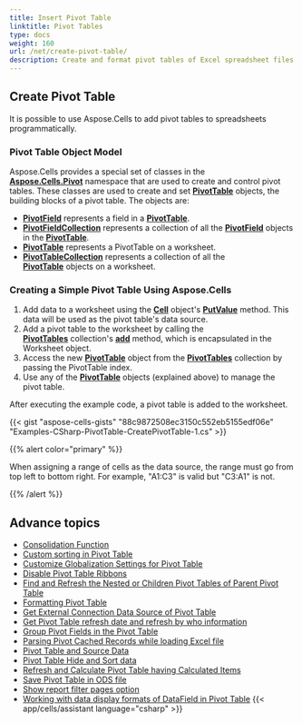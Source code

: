 ```yaml
---
title: Insert Pivot Table
linktitle: Pivot Tables
type: docs
weight: 160
url: /net/create-pivot-table/
description: Create and format pivot tables of Excel spreadsheet files.
---
```


## **Create Pivot Table**

It is possible to use Aspose.Cells to add pivot tables to spreadsheets programmatically.

### **Pivot Table Object Model**

Aspose.Cells provides a special set of classes in the [**Aspose.Cells.Pivot**](https://reference.aspose.com/cells/net/aspose.cells.pivot) namespace that are used to create and control pivot tables. These classes are used to create and set [**PivotTable**](https://reference.aspose.com/cells/net/aspose.cells.pivot/pivottable) objects, the building blocks of a pivot table. The objects are:

- [**PivotField**](https://reference.aspose.com/cells/net/aspose.cells.pivot/pivotfield) represents a field in a [**PivotTable**](https://reference.aspose.com/cells/net/aspose.cells.pivot/pivottable).
- [**PivotFieldCollection**](https://reference.aspose.com/cells/net/aspose.cells.pivot/pivotfieldcollection) represents a collection of all the [**PivotField**](https://reference.aspose.com/cells/net/aspose.cells.pivot/pivotfield) objects in the [**PivotTable**](https://reference.aspose.com/cells/net/aspose.cells.pivot/pivottable).
- [**PivotTable**](https://reference.aspose.com/cells/net/aspose.cells.pivot/pivottable) represents a PivotTable on a worksheet.
- [**PivotTableCollection**](https://reference.aspose.com/cells/net/aspose.cells.pivot/pivottablecollection) represents a collection of all the [**PivotTable**](https://reference.aspose.com/cells/net/aspose.cells.pivot/pivottable) objects on a worksheet.

### **Creating a Simple Pivot Table Using Aspose.Cells**

1. Add data to a worksheet using the [**Cell**](https://reference.aspose.com/cells/net/aspose.cells/cell) object's [**PutValue**](https://reference.aspose.com/cells/net/aspose.cells/cell/methods/putvalue/index) method.
   This data will be used as the pivot table's data source.
1. Add a pivot table to the worksheet by calling the [**PivotTables**](https://reference.aspose.com/cells/net/aspose.cells.pivot/pivottablecollection) collection's [**add**](https://reference.aspose.com/cells/net/aspose.cells.pivot/pivottablecollection/methods/add/index) method, which is encapsulated in the Worksheet object.
1. Access the new [**PivotTable**](https://reference.aspose.com/cells/net/aspose.cells.pivot/pivottable) object from the [**PivotTables**](https://reference.aspose.com/cells/net/aspose.cells.pivot/pivottablecollection) collection by passing the PivotTable index.
1. Use any of the [**PivotTable**](https://reference.aspose.com/cells/net/aspose.cells.pivot/pivottable) objects (explained above) to manage the pivot table.

After executing the example code, a pivot table is added to the worksheet.

{{< gist "aspose-cells-gists" "88c9872508ec3150c552eb5155edf06e" "Examples-CSharp-PivotTable-CreatePivotTable-1.cs" >}}

{{% alert color="primary" %}}

When assigning a range of cells as the data source, the range must go from top left to bottom right. For example, "A1:C3" is valid but "C3:A1" is not.

{{% /alert %}}

## **Advance topics**
- [Consolidation Function](/cells/net/consolidation-function/)
- [Custom sorting in Pivot Table](/cells/net/custom-sorting-in-pivot-table/)
- [Customize Globalization Settings for Pivot Table](/cells/net/customize-globalization-settings-for-pivot-table/)
- [Disable Pivot Table Ribbons](/cells/net/disable-pivot-table-ribbons/)
- [Find and Refresh the Nested or Children Pivot Tables of Parent Pivot Table](/cells/net/find-and-refresh-the-nested-or-children-pivot-tables-of-parent-pivot-table/)
- [Formatting Pivot Table](/cells/net/formatting-pivot-table/)
- [Get External Connection Data Source of Pivot Table](/cells/net/get-external-connection-data-source-of-pivot-table/)
- [Get Pivot Table refresh date and refresh by who information](/cells/net/get-pivot-table-refresh-date-and-refresh-by-who-information/)
- [Group Pivot Fields in the Pivot Table](/cells/net/group-pivot-fields-in-the-pivot-table/)
- [Parsing Pivot Cached Records while loading Excel file](/cells/net/parsing-pivot-cached-records-while-loading-excel-file/)
- [Pivot Table and Source Data](/cells/net/pivot-table-and-source-data/)
- [Pivot Table Hide and Sort data](/cells/net/pivot-table-hide-and-sort-data/)
- [Refresh and Calculate Pivot Table having Calculated Items](/cells/net/refresh-and-calculate-pivot-table-having-calculated-items/)
- [Save Pivot Table in ODS file](/cells/net/save-pivot-table-in-ods-file/)
- [Show report filter pages option](/cells/net/show-report-filter-pages-option/)
- [Working with data display formats of DataField in Pivot Table](/cells/net/working-with-data-display-formats-of-datafield-in-pivot-table/)
{{< app/cells/assistant language="csharp" >}}